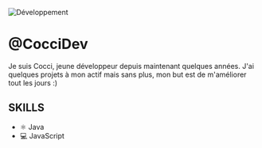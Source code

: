 ![Développement]([https://github.com/adriantwarog/adriantwarog/blob/master/freeCodeCamp.jpg](https://developers.giphy.com/branch/master/static/why_4-dbf60f160acb0c6f22c6260bd3a8c6b5.gif))

# @CocciDev
Je suis Cocci, jeune développeur depuis maintenant quelques années. J'ai quelques projets à mon actif mais sans plus, mon but est de m'améliorer tout les jours :)

## SKILLS
* ⚛ Java
* 💻 JavaScript
